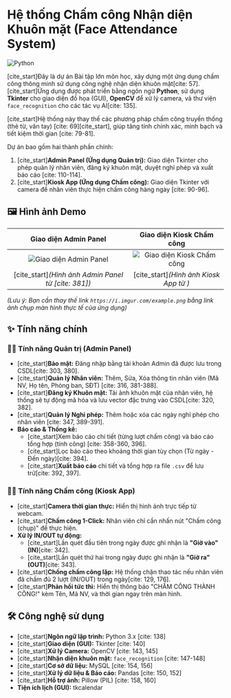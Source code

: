 # Hệ thống Chấm công Nhận diện Khuôn mặt (Face Attendance System)

![Python](https://img.shields.io/badge/Python-3.x-blue.svg)

[cite_start]Đây là dự án Bài tập lớn môn học, xây dựng một ứng dụng chấm công thông minh sử dụng công nghệ nhận diện khuôn mặt[cite: 57]. [cite_start]Ứng dụng được phát triển bằng ngôn ngữ **Python**, sử dụng **Tkinter** cho giao diện đồ họa (GUI), **OpenCV** để xử lý camera, và thư viện `face_recognition` cho các tác vụ AI[cite: 135].

[cite_start]Hệ thống này thay thế các phương pháp chấm công truyền thống (thẻ từ, vân tay) [cite: 69][cite_start], giúp tăng tính chính xác, minh bạch và tiết kiệm thời gian [cite: 79-81].

Dự án bao gồm hai thành phần chính:
1.  [cite_start]**Admin Panel (Ứng dụng Quản trị):** Giao diện Tkinter cho phép quản lý nhân viên, đăng ký khuôn mặt, duyệt nghỉ phép và xuất báo cáo [cite: 110-114].
2.  [cite_start]**Kiosk App (Ứng dụng Chấm công):** Giao diện Tkinter với camera để nhân viên thực hiện chấm công hàng ngày [cite: 90-96].

## 🖼️ Hình ảnh Demo

| Giao diện Admin Panel | Giao diện Kiosk Chấm công |
| :---: | :---: |
| ![Giao diện Admin Panel](https://i.imgur.com/example.png) | ![Giao diện Kiosk Chấm công](https://i.imgur.com/example.png) |
| [cite_start]*(Hình ảnh Admin Panel từ [cite: 381])* | [cite_start]*(Hình ảnh Kiosk App từ )* |

*(Lưu ý: Bạn cần thay thế link `https://i.imgur.com/example.png` bằng link ảnh chụp màn hình thực tế của ứng dụng)*

## ✨ Tính năng chính

### 🧑‍💼 Tính năng Quản trị (Admin Panel)

* [cite_start]**Bảo mật:** Đăng nhập bằng tài khoản Admin đã được lưu trong CSDL[cite: 303, 380].
* [cite_start]**Quản lý Nhân viên:** Thêm, Sửa, Xóa thông tin nhân viên (Mã NV, Họ tên, Phòng ban, SĐT) [cite: 316, 381-388].
* [cite_start]**Đăng ký Khuôn mặt:** Tải ảnh khuôn mặt của nhân viên, hệ thống sẽ tự động mã hóa và lưu vector đặc trưng vào CSDL[cite: 320, 382].
* [cite_start]**Quản lý Nghỉ phép:** Thêm hoặc xóa các ngày nghỉ phép cho nhân viên [cite: 347, 389-391].
* **Báo cáo & Thống kê:**
    * [cite_start]Xem báo cáo chi tiết (từng lượt chấm công) và báo cáo tổng hợp (tính công) [cite: 358-360, 396].
    * [cite_start]Lọc báo cáo theo khoảng thời gian tùy chọn (Từ ngày - Đến ngày)[cite: 394].
    * [cite_start]**Xuất báo cáo** chi tiết và tổng hợp ra file `.csv` để lưu trữ[cite: 392, 397].

### 🧑‍🚀 Tính năng Chấm công (Kiosk App)

* [cite_start]**Camera thời gian thực:** Hiển thị hình ảnh trực tiếp từ webcam.
* [cite_start]**Chấm công 1-Click:** Nhân viên chỉ cần nhấn nút "Chấm công (chụp)" để thực hiện.
* **Xử lý IN/OUT tự động:**
    * [cite_start]Lần quét đầu tiên trong ngày được ghi nhận là **"Giờ vào" (IN)**[cite: 342].
    * [cite_start]Lần quét thứ hai trong ngày được ghi nhận là **"Giờ ra" (OUT)**[cite: 343].
* [cite_start]**Chống chấm công lặp:** Hệ thống chặn thao tác nếu nhân viên đã chấm đủ 2 lượt (IN/OUT) trong ngày[cite: 129, 176].
* [cite_start]**Phản hồi tức thì:** Hiển thị thông báo "CHẤM CÔNG THÀNH CÔNG!" kèm Tên, Mã NV, và thời gian ngay trên màn hình.

## 🛠️ Công nghệ sử dụng

* [cite_start]**Ngôn ngữ lập trình:** Python 3.x [cite: 138]
* [cite_start]**Giao diện (GUI):** Tkinter [cite: 140]
* [cite_start]**Xử lý Camera:** OpenCV [cite: 143, 145]
* [cite_start]**Nhận diện khuôn mặt:** `face_recognition` [cite: 147-148]
* [cite_start]**Cơ sở dữ liệu:** MySQL [cite: 154, 156]
* [cite_start]**Xử lý dữ liệu & Báo cáo:** Pandas [cite: 150, 152]
* [cite_start]**Hỗ trợ ảnh:** Pillow (PIL) [cite: 158, 160]
* **Tiện ích lịch (GUI):** tkcalendar